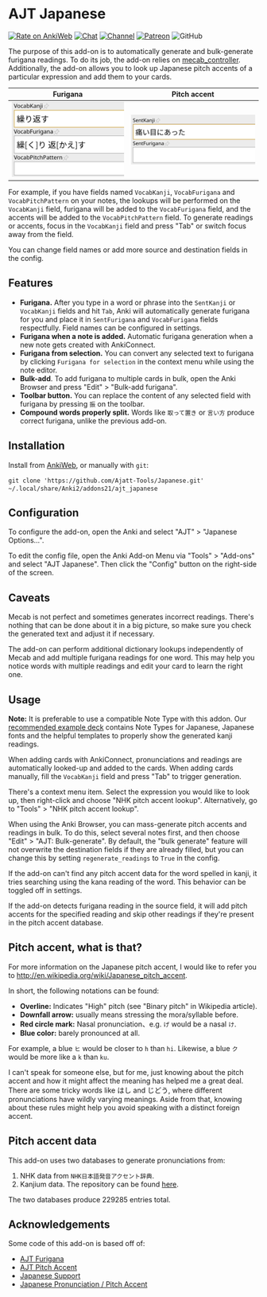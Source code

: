 # AJT Japanese

[![Rate on AnkiWeb](https://glutanimate.com/logos/ankiweb-rate.svg)](https://ankiweb.net/shared/info/1344485230)
[![Chat](https://img.shields.io/badge/chat-join-green)](https://tatsumoto-ren.github.io/blog/join-our-community.html)
[![Channel](https://shields.io/badge/channel-subscribe-blue?logo=telegram&color=3faee8)](https://t.me/ajatt_tools)
[![Patreon](https://img.shields.io/badge/patreon-support-orange)](https://tatsumoto.neocities.org/blog/donating-to-tatsumoto.html)
![GitHub](https://img.shields.io/github/license/Ajatt-Tools/Japanese)

The purpose of this add-on is to automatically generate and bulk-generate furigana readings.
To do its job, the add-on relies on
[mecab_controller](https://github.com/Ajatt-Tools/mecab_controller).
Additionally, the add-on allows you to look up Japanese pitch accents of a particular expression
and add them to your cards.

| Furigana                            | Pitch accent                    |
|-------------------------------------|---------------------------------|
| ![demo](img/pitch_accent_demo.webp) | ![demo](img/furigana_demo.webp) |

For example, if you have fields named `VocabKanji`, `VocabFurigana` and `VocabPitchPattern` on your notes,
the lookups will be performed on the `VocabKanji` field,
furigana will be added to the `VocabFurigana` field,
and the accents will be added to the `VocabPitchPattern` field.
To generate readings or accents, focus in the `VocabKanji` field and press "Tab" or switch focus away from the field.

You can change field names or add more source and destination fields in the config.

## Features

* **Furigana.**
  After you type in a word or phrase into the `SentKanji` or `VocabKanji` fields and hit `Tab`,
  Anki will automatically generate furigana for you and place it in
  `SentFurigana` and `VocabFurigana` fields respectfully.
  Field names can be configured in settings.
* **Furigana when a note is added.**
  Automatic furigana generation when a new note gets created with AnkiConnect.
* **Furigana from selection.**
  You can convert any selected text to furigana by clicking `Furigana for selection`
  in the context menu while using the note editor.
* **Bulk-add**.
  To add furigana to multiple cards in bulk,
  open the Anki Browser and press "Edit" > "Bulk-add furigana".
* **Toolbar button.**
  You can replace the content of any selected field with furigana by pressing `振` on the toolbar.
* **Compound words properly split.**
  Words like `取って置き` or `言い方` produce correct furigana,
  unlike the previous add-on.

## Installation

Install from [AnkiWeb](https://ankiweb.net/shared/info/1344485230),
or manually with `git`:

```
git clone 'https://github.com/Ajatt-Tools/Japanese.git' ~/.local/share/Anki2/addons21/ajt_japanese
```

## Configuration

To configure the add-on, open the Anki and select "AJT" > "Japanese Options...".

To edit the config file, open the Anki Add-on Menu
via "Tools" > "Add-ons" and select "AJT Japanese".
Then click the "Config" button on the right-side of the screen.

## Caveats

Mecab is not perfect and sometimes generates incorrect readings.
There's nothing that can be done about it in a big picture,
so make sure you check the generated text and adjust it if necessary.

The add-on can perform additional dictionary lookups independently of Mecab
and add multiple furigana readings for one word.
This may help you notice words with multiple readings
and edit your card to learn the right one.

## Usage

**Note:** It is preferable to use a compatible Note Type with this addon.
Our [recommended example deck](https://tatsumoto.neocities.org/blog/setting-up-anki#import-an-example-mining-deck)
contains Note Types for Japanese, Japanese fonts and the helpful templates
to properly show the generated kanji readings.

When adding cards with AnkiConnect, pronunciations and readings are automatically looked-up and added to the cards.
When adding cards manually, fill the `VocabKanji` field and press "Tab" to trigger generation.

There's a context menu item.
Select the expression you would like to look up,
then right-click and choose "NHK pitch accent lookup".
Alternatively, go to "Tools" > "NHK pitch accent lookup".

When using the Anki Browser, you can mass-generate pitch accents and readings in bulk.
To do this, select several notes first,
and then choose "Edit" > "AJT: Bulk-generate".
By default, the "bulk generate" feature will not overwrite the destination fields if they are already filled,
but you can change this by setting `regenerate_readings` to `True` in the config.

If the add-on can't find any pitch accent data for the word spelled in kanji,
it tries searching using the kana reading of the word.
This behavior can be toggled off in settings.

If the add-on detects furigana reading in the source field,
it will add pitch accents for the specified reading and skip other readings
if they're present in the pitch accent database.

## Pitch accent, what is that?

For more information on the Japanese pitch accent,
I would like to refer you to http://en.wikipedia.org/wiki/Japanese_pitch_accent.

In short, the following notations can be found:

* **Overline:** Indicates "High" pitch (see "Binary pitch" in Wikipedia article).
* **Downfall arrow:** usually means stressing the mora/syllable before.
* **Red circle mark:** Nasal pronunciation、e.g. `げ` would be a nasal `け`.
* **Blue color:** barely pronounced at all.

For example, a blue `ヒ` would be closer to `h` than `hi`.
Likewise, a blue `ク` would be more like a `k` than `ku`.

I can't speak for someone else, but for me,
just knowing about the pitch accent and how it might affect the meaning
has helped me a great deal.
There are some tricky words like はし and じどう,
where different pronunciations have wildly varying meanings.
Aside from that, knowing about these rules might help you
avoid speaking with a distinct foreign accent.

## Pitch accent data

This add-on uses two databases to generate pronunciations from:

1) NHK data from `NHK日本語発音アクセント辞典`.
2) Kanjium data. The repository can be found
   [here](https://github.com/mifunetoshiro/kanjium/).

The two databases produce 229285 entries total.

## Acknowledgements

Some code of this add-on is based off of:

* [AJT Furigana](https://github.com/Ajatt-Tools/Furigana)
* [AJT Pitch Accent](https://github.com/Ajatt-Tools/PitchAccent)
* [Japanese Support](https://github.com/ankitects/anki-addons/tree/main/code/japanese)
* [Japanese Pronunciation / Pitch Accent](https://github.com/jrpear/nhk-pronunciation)
